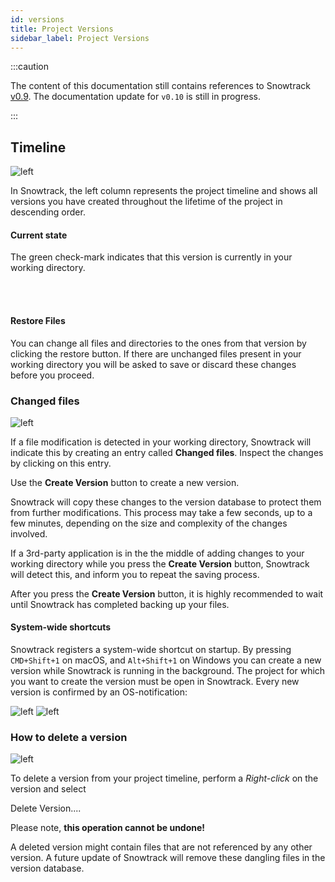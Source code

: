 ```yaml
---
id: versions
title: Project Versions
sidebar_label: Project Versions
---
```


:::caution

The content of this documentation still contains references to Snowtrack [v0.9](0.9/). The documentation update for `v0.10` is still in progress.

:::

<div className="block">

## Timeline

![left](/img/versions.png)

In Snowtrack, the left column represents the project timeline and shows all versions you have created throughout the lifetime of the project in descending order.


#### Current state

<span className="check-mark" /> The green check-mark indicates that this version is currently in your working directory.

<br/><br/>

#### Restore Files

<span className="revert" /> You can change all files and directories to the ones from that version by clicking the restore button. If there are unchanged files present in your working directory you will be asked to save or discard these changes before you proceed.

</div>

<div className="block">

### Changed files

![left](/img/changed-files.png)

If a file modification is detected in your working directory, Snowtrack will indicate this by creating an entry called **Changed files**. Inspect the changes by clicking on this entry.

Use the **Create Version** button to create a new version.

Snowtrack will copy these changes to the version database to protect them from further modifications. This process may take a few seconds, up to a few minutes, depending on the size and complexity of the changes involved.

If a 3rd-party application is in the the middle of adding changes to your working directory while you press the **Create Version** button, Snowtrack will detect this, and inform you to repeat the saving process.

After you press the **Create Version** button, it is highly recommended to wait until Snowtrack has completed backing up your files.

#### System-wide shortcuts

<div className="info" ></div>

Snowtrack registers a system-wide shortcut on startup. By pressing `CMD+Shift+1` on macOS, and `Alt+Shift+1` on Windows you can create a new version while Snowtrack is running in the background. The project for which you want to create the version must be open in Snowtrack. Every new version is confirmed by an OS-notification:

![left](/img/notification-macos.jpg)
![left](/img/notification-win.jpg)

</div>

<div className="block">

### How to delete a version

![left](/img/delete-version.png)

To delete a version from your project timeline, perform a *Right-click* on the version and select <p><span className="delete" /> Delete Version....</p>

Please note, **this operation cannot be undone!**

<div className="info" ></div> A deleted version might contain files that are not referenced by any other version. A future update of Snowtrack will remove these dangling files in the version database.

</div>
